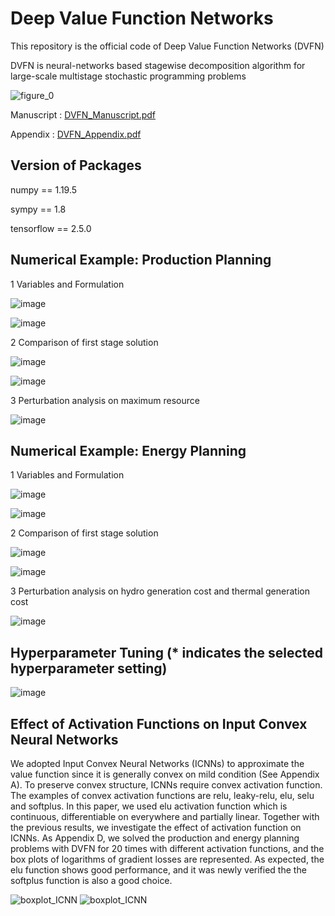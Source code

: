 # Deep Value Function Networks

This repository is the official code of Deep Value Function Networks (DVFN)

DVFN is neural-networks based stagewise decomposition algorithm for large-scale multistage stochastic programming problems

![figure_0](https://user-images.githubusercontent.com/105804347/169448524-932f1486-e376-4a8c-965a-4860e0c83ea0.jpg)

Manuscript : [DVFN_Manuscript.pdf](https://github.com/NeurIPS-2022/DVFN/files/9129678/DVFN_Manuscript.pdf)

Appendix : [DVFN_Appendix.pdf](https://github.com/NeurIPS-2022/DVFN/files/9129679/DVFN_Appendix.pdf)

## Version of Packages

numpy == 1.19.5

sympy == 1.8

tensorflow == 2.5.0

## Numerical Example: Production Planning

1 Variables and Formulation

![image](https://user-images.githubusercontent.com/105804347/170276127-e16a8398-153c-4aaa-b5bb-5df7afe9a310.png)

![image](https://user-images.githubusercontent.com/105804347/170278021-904ff57d-22f0-4f28-8ffa-f0b337b1d49b.png)

2 Comparison of first stage solution

![image](https://user-images.githubusercontent.com/105804347/170279720-659e8ddb-4170-49fa-840f-a5da75c97b4a.png)

![image](https://user-images.githubusercontent.com/105804347/170281566-85738445-5a89-4d66-b33b-af139ee674f3.png)

3 Perturbation analysis on maximum resource

![image](https://user-images.githubusercontent.com/105804347/170280339-6dbf30fc-4341-49dc-a7d9-65926f3fd5c0.png)

## Numerical Example: Energy Planning

1 Variables and Formulation

![image](https://user-images.githubusercontent.com/105804347/170278369-315517b5-a104-425c-903d-018445f93baf.png)

![image](https://user-images.githubusercontent.com/105804347/170278804-f3d7c929-948f-4fdc-82b6-a04d116186b4.png)

2 Comparison of first stage solution

![image](https://user-images.githubusercontent.com/105804347/170280804-ddb8b883-e8db-4775-9eb6-bcc47ab93e7a.png)

![image](https://user-images.githubusercontent.com/105804347/170280900-6b28987b-5fd4-41fc-8ddb-a09c43e425b9.png)

3 Perturbation analysis on hydro generation cost and thermal generation cost

![image](https://user-images.githubusercontent.com/105804347/170281194-20e42d3d-6429-48b8-9bd0-521794235c3f.png)

## Hyperparameter Tuning (* indicates the selected hyperparameter setting)

![image](https://user-images.githubusercontent.com/105804347/170280117-63bd0a30-f37d-4807-be4f-1ce34ebe5a8c.png)

## Effect of Activation Functions on Input Convex Neural Networks

We adopted Input Convex Neural Networks (ICNNs) to approximate the value function since it is generally convex on mild condition (See Appendix A). To preserve convex structure, ICNNs require convex activation function. The examples of convex activation functions are relu, leaky-relu, elu, selu and softplus. In this paper, we used elu activation function which is continuous, differentiable on everywhere and partially linear. Together with the previous results, we investigate the effect of activation function on ICNNs. As Appendix D, we solved the production and energy planning problems with DVFN for 20 times with different activation functions, and the box plots of logarithms of gradient losses are represented. As expected, the elu function shows good performance, and it was newly verified the the softplus function is also a good choice.

![boxplot_ICNN](https://user-images.githubusercontent.com/105804347/179458542-2f0a4661-f213-4201-88ff-f4eca2ffe826.png)
![boxplot_ICNN](https://user-images.githubusercontent.com/105804347/179458639-683c3642-df31-41a6-9a09-700f189aa83a.png)
